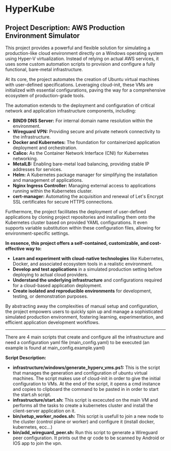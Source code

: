 # HyperKube

## Project Description: AWS Production Environment Simulator

This project provides a powerful and flexible solution for simulating a production-like cloud environment directly on a Windows operating system using Hyper-V virtualization. Instead of relying on actual AWS services, it uses some custom automation scripts to provision and configure a fully functional, bare-metal infrastructure.

At its core, the project automates the creation of Ubuntu virtual machines with user-defined specifications. Leveraging cloud-init, these VMs are initialized with essential configurations, paving the way for a comprehensive ecosystem of production-grade tools.

The automation extends to the deployment and configuration of critical network and application infrastructure components, including:

- **BIND9 DNS Server:** For internal domain name resolution within the environment.
- **Wireguard VPN:** Providing secure and private network connectivity to the infrastructure.
- **Docker and Kubernetes:** The foundation for containerized application deployment and orchestration.
- **Calico:** As the Container Network Interface (CNI) for Kubernetes networking.
- **MetalLB:** Enabling bare-metal load balancing, providing stable IP addresses for services.
- **Helm:** A Kubernetes package manager for simplifying the installation and management of applications.
- **Nginx Ingress Controller:** Managing external access to applications running within the Kubernetes cluster.
- **cert-manager:** Automating the acquisition and renewal of Let's Encrypt SSL certificates for secure HTTPS connections.

Furthermore, the project facilitates the deployment of user-defined applications by cloning project repositories and installing them onto the Kubernetes cluster based on provided YAML configurations. It even supports variable substitution within these configuration files, allowing for environment-specific settings.

**In essence, this project offers a self-contained, customizable, and cost-effective way to:**

- **Learn and experiment with cloud-native technologies** like Kubernetes, Docker, and associated ecosystem tools in a realistic environment.
- **Develop and test applications** in a simulated production setting before deploying to actual cloud providers.
- **Understand the underlying infrastructure** and configurations required for a cloud-based application deployment.
- **Create isolated and reproducible environments** for development, testing, or demonstration purposes.

By abstracting away the complexities of manual setup and configuration, the project empowers users to quickly spin up and manage a sophisticated simulated production environment, fostering learning, experimentation, and efficient application development workflows.

___

There are 4 main scripts that create and configure all the infrastructure and need a configuration yaml file (main_config.yaml) to be executed (an example is found at main_config.example.yaml)

**Script Description:**

- **infrastructure/windows/generate_hyperv_vms.ps1:** This is the script that manages the generation and configuration of ubuntu virtual machines. The script makes use of cloud-init in order to give the initial configuration to VMs. At the end of the script, it opens a cmd instance and copies to clipboard the command to be pasted in in order to start the start.sh script.
- **infrastructure/start.sh:** This script is excecuted on the main VM and performs all the tasks to create a kubernetes cluster and install the client-server application on it.
- **bin/setup_worker_nodes.sh:** This script is usefull to join a new node to the cluster (control plane or worker) and configure it (install docker, kubernetes, ecc...)
- **bin/add_wireguard_peer.sh:** Run this script to generate a Wireguard peer configuration. It prints out the qr code to be scanned by Android or IOS app to join the vpn.